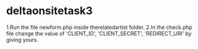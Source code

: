 # deltaonsitetask3
1.Run the file newform.php inside therelatedartist folder.
2.In the check.php file change the value of 'CLIENT_ID', 'CLIENT_SECRET', 'REDIRECT_URI' by giving yours. 
